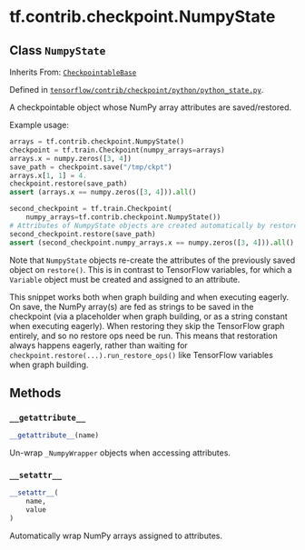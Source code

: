 <div itemscope itemtype="http://developers.google.com/ReferenceObject">
<meta itemprop="name" content="tf.contrib.checkpoint.NumpyState" />
<meta itemprop="path" content="Stable" />
<meta itemprop="property" content="__getattribute__"/>
<meta itemprop="property" content="__setattr__"/>
</div>

# tf.contrib.checkpoint.NumpyState

## Class `NumpyState`

Inherits From: [`CheckpointableBase`](../../../tf/contrib/checkpoint/CheckpointableBase.md)



Defined in [`tensorflow/contrib/checkpoint/python/python_state.py`](https://www.tensorflow.org/code/tensorflow/contrib/checkpoint/python/python_state.py).

A checkpointable object whose NumPy array attributes are saved/restored.

Example usage:

```python
arrays = tf.contrib.checkpoint.NumpyState()
checkpoint = tf.train.Checkpoint(numpy_arrays=arrays)
arrays.x = numpy.zeros([3, 4])
save_path = checkpoint.save("/tmp/ckpt")
arrays.x[1, 1] = 4.
checkpoint.restore(save_path)
assert (arrays.x == numpy.zeros([3, 4])).all()

second_checkpoint = tf.train.Checkpoint(
    numpy_arrays=tf.contrib.checkpoint.NumpyState())
# Attributes of NumpyState objects are created automatically by restore()
second_checkpoint.restore(save_path)
assert (second_checkpoint.numpy_arrays.x == numpy.zeros([3, 4])).all()
```

Note that `NumpyState` objects re-create the attributes of the previously
saved object on `restore()`. This is in contrast to TensorFlow variables, for
which a `Variable` object must be created and assigned to an attribute.

This snippet works both when graph building and when executing eagerly. On
save, the NumPy array(s) are fed as strings to be saved in the checkpoint (via
a placeholder when graph building, or as a string constant when executing
eagerly). When restoring they skip the TensorFlow graph entirely, and so no
restore ops need be run. This means that restoration always happens eagerly,
rather than waiting for `checkpoint.restore(...).run_restore_ops()` like
TensorFlow variables when graph building.

## Methods

<h3 id="__getattribute__"><code>__getattribute__</code></h3>

``` python
__getattribute__(name)
```

Un-wrap `_NumpyWrapper` objects when accessing attributes.

<h3 id="__setattr__"><code>__setattr__</code></h3>

``` python
__setattr__(
    name,
    value
)
```

Automatically wrap NumPy arrays assigned to attributes.



